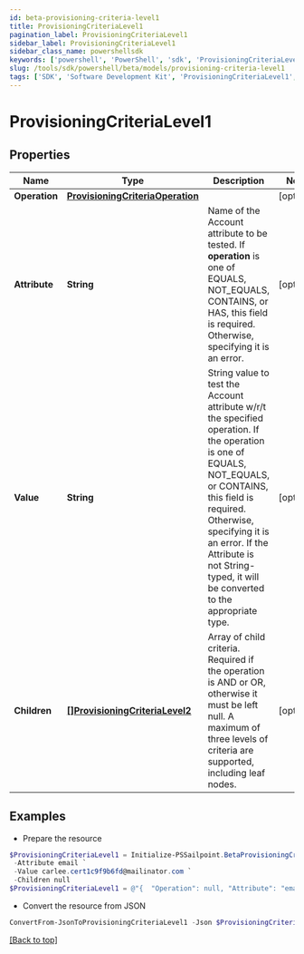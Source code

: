 ```yaml
---
id: beta-provisioning-criteria-level1
title: ProvisioningCriteriaLevel1
pagination_label: ProvisioningCriteriaLevel1
sidebar_label: ProvisioningCriteriaLevel1
sidebar_class_name: powershellsdk
keywords: ['powershell', 'PowerShell', 'sdk', 'ProvisioningCriteriaLevel1', 'BetaProvisioningCriteriaLevel1'] 
slug: /tools/sdk/powershell/beta/models/provisioning-criteria-level1
tags: ['SDK', 'Software Development Kit', 'ProvisioningCriteriaLevel1', 'BetaProvisioningCriteriaLevel1']
---
```



# ProvisioningCriteriaLevel1

## Properties

Name | Type | Description | Notes
------------ | ------------- | ------------- | -------------
**Operation** | [**ProvisioningCriteriaOperation**](provisioning-criteria-operation) |  | [optional] 
**Attribute** | **String** | Name of the Account attribute to be tested. If **operation** is one of EQUALS, NOT_EQUALS, CONTAINS, or HAS, this field is required. Otherwise, specifying it is an error. | [optional] 
**Value** | **String** | String value to test the Account attribute w/r/t the specified operation. If the operation is one of EQUALS, NOT_EQUALS, or CONTAINS, this field is required. Otherwise, specifying it is an error. If the Attribute is not String-typed, it will be converted to the appropriate type. | [optional] 
**Children** | [**[]ProvisioningCriteriaLevel2**](provisioning-criteria-level2) | Array of child criteria. Required if the operation is AND or OR, otherwise it must be left null. A maximum of three levels of criteria are supported, including leaf nodes. | [optional] 

## Examples

- Prepare the resource
```powershell
$ProvisioningCriteriaLevel1 = Initialize-PSSailpoint.BetaProvisioningCriteriaLevel1  -Operation null `
 -Attribute email `
 -Value carlee.cert1c9f9b6fd@mailinator.com `
 -Children null
$ProvisioningCriteriaLevel1 = @"{  "Operation": null, "Attribute": "email", "Value": "carlee.cert1c9f9b6fd@mailinator.com", "Children": null }"@
```

- Convert the resource from JSON
```powershell
ConvertFrom-JsonToProvisioningCriteriaLevel1 -Json $ProvisioningCriteriaLevel1
```


[[Back to top]](#) 

